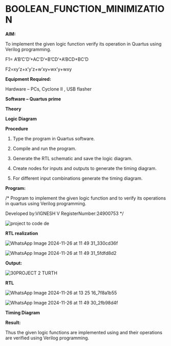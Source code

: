 # BOOLEAN_FUNCTION_MINIMIZATION

**AIM:**

To implement the given logic function verify its operation in Quartus using Verilog programming.

F1= A’B’C’D’+AC’D’+B’CD’+A’BCD+BC’D 

F2=xy’z+x’y’z+w’xy+wx’y+wxy

**Equipment Required:**

Hardware – PCs, Cyclone II , USB flasher

**Software – Quartus prime**

**Theory**

**Logic Diagram**

**Procedure**

1.	Type the program in Quartus software.

2.	Compile and run the program.

3.	Generate the RTL schematic and save the logic diagram.

4.	Create nodes for inputs and outputs to generate the timing diagram.

5.	For different input combinations generate the timing diagram.


**Program:**

/* Program to implement the given logic function and to verify its operations in quartus using Verilog programming. 

Developed by:VIGNESH V
RegisterNumber:24900753
*/

![project to code de](https://github.com/user-attachments/assets/ce5c7ecb-d5c9-41c8-8d55-ba327d9016bf)


**RTL realization**

![WhatsApp Image 2024-11-26 at 11 49 31_330cd36f](https://github.com/user-attachments/assets/3e1b4b0b-34ba-455d-b35f-0845ef9326f8)

![WhatsApp Image 2024-11-26 at 11 49 31_5fdfd8d2](https://github.com/user-attachments/assets/51555a89-8735-493e-a2cd-6ea28d3b6f64)


**Output:**

![30PROJECT 2 TURTH](https://github.com/user-attachments/assets/8006ca18-b4e7-41a1-8b59-400b80e086c1)

**RTL**

![WhatsApp Image 2024-11-26 at 13 25 16_7f8a1b55](https://github.com/user-attachments/assets/6432c5f4-ef06-4400-bf95-5d7c9d5a9a9f)

![WhatsApp Image 2024-11-26 at 11 49 30_2fb98d4f](https://github.com/user-attachments/assets/fa0dae44-19c6-4bfc-acd2-846a0df94b1e)



**Timing Diagram**

**Result:**

Thus the given logic functions are implemented using and their operations are verified using Verilog programming.

